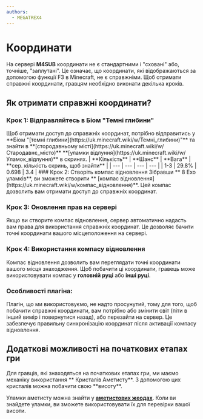 ```yaml
---
authors:
  - MEGATREX4
---
```


# Координати

На сервері **M4SUB** координати не є стандартними і "сховані" або, точніше, "заплутані". Це означає, що координати, які відображаються за допомогою функції F3 в Minecraft, не є справжніми. Щоб отримати справжні координати, гравцям необхідно виконати декілька кроків.

## Як отримати справжні координати?

### Крок 1: Відправляйтесь в Біом "Темні глибини"
<Structure id="minecraft:ancient_city_city_center_3_2" warp="right" name="Стародавнє місто" />
Щоб отримати доступ до справжніх координат, потрібно відправитись у **Біом "[темні глибини](https://uk.minecraft.wiki/w/Темні_глибини)"** та знайти в **[стородавньому місті](https://uk.minecraft.wiki/w/Стародавнє_місто)** **<Sprite item="minecraft:echo_shard" />[уламки відлуння](https://uk.minecraft.wiki/w/Уламок_відлуння)** в скринях.
| **Кількість** | **Шанс** | **Вага** | **сер. кількість скринь, щоб знайти** |
| --- | --- | --- | --- |
| 1-3 | 29.8% | 0.698 | 3.4 |


<Clear/>
### Крок 2: Створіть компас відновлення
Зібравши **<Sprite item="minecraft:echo_shard" /> 8 Ехо уламків**, ви зможете створити **<Sprite item="minecraft:recovery_compass" /> [компас відновлення](https://uk.minecraft.wiki/w/компас_відновлення)**. Цей компас дозволить вам отримати доступ до справжніх координат.

<CraftingGrid 
  :recipe="['minecraft:echo_shard', 'minecraft:echo_shard', 'minecraft:echo_shard', 'minecraft:echo_shard', 'minecraft:compass', 'minecraft:echo_shard', 'minecraft:echo_shard', 'minecraft:echo_shard', 'minecraft:echo_shard']" 
  :result="'minecraft:recovery_compass'" 
/>

### Крок 3: Оновлення прав на сервері
Якщо ви створите компас відновлення, сервер автоматично надасть вам права для використання справжніх координат. Це дозволяє бачити точні координати вашого місцеположення на сервері.

### Крок 4: Використання компасу відновлення
Компас відновлення дозволить вам переглядати точні координати вашого місця знаходження. Щоб побачити ці координати, гравець може використовувати компас у **головній руці** або **інші руці**.

### Особливості плагіна:
Плагін, що ми використовуємо, не надто просунутий, тому для того, щоб побачити справжні координати, вам потрібно або змінити світ (піти в інший вимір і повернутися назад), або перезайти на сервер. Це забезпечує правильну синхронізацію координат після активації компасу відновлення.

## Додаткові можливості на початкових етапах гри

<Structure id="minecraft:amethyst_geode_3" warp="right" name="Аметистова жеода" />
Для гравців, які знаходяться на початкових етапах гри, ми маємо механіку використання **<Sprite item="minecraft:amethyst_shard" /> Кристалів Аметисту**. З допомогою цих кристалів можна побачити свою **висоту**.


Уламки аметисту можна знайти у **[аметистових жеодах](https://uk.minecraft.wiki/w/Аметистова_жеода)**. Коли ви знайдете уламки, ви зможете використовувати їх для перевірки вашої висоти.
